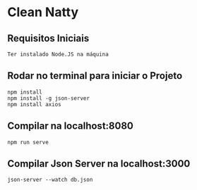 # Clean Natty  

## Requisitos Iniciais
```
Ter instalado Node.JS na máquina
```

## Rodar no terminal para iniciar o Projeto
```
npm install
npm install -g json-server
npm install axios
```

## Compilar na localhost:8080
```
npm run serve
```

## Compilar Json Server na localhost:3000
```
json-server --watch db.json
``` 
